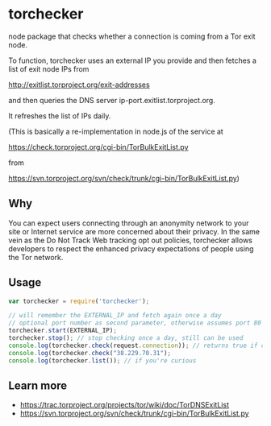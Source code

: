 torchecker
==========

node package that checks whether a connection is coming from a Tor exit node.

To function, torchecker uses an external IP you provide and then
fetches a list of exit node IPs from

http://exitlist.torproject.org/exit-addresses

and then queries the DNS server ip-port.exitlist.torproject.org.

It refreshes the list of IPs daily.

(This is basically a re-implementation in node.js of the service at

https://check.torproject.org/cgi-bin/TorBulkExitList.py

from

https://svn.torproject.org/svn/check/trunk/cgi-bin/TorBulkExitList.py)


Why
---

You can expect users connecting through an anonymity network to your
site or Internet service are more concerned about their privacy. In
the same vein as the Do Not Track Web tracking opt out policies,
torchecker allows developers to respect the enhanced privacy
expectations of people using the Tor network.

Usage
-----

```javascript
var torchecker = require('torchecker');

// will remember the EXTERNAL_IP and fetch again once a day
// optional port number as second parameter, otherwise assumes port 80
torchecker.start(EXTERNAL_IP); 
torchecker.stop(); // stop checking once a day, still can be used
console.log(torchecker.check(request.connection)); // returns true if coming through Tor
console.log(torchecker.check("38.229.70.31");
console.log(torchecker.list()); // if you're curious
```

Learn more
----------

* https://trac.torproject.org/projects/tor/wiki/doc/TorDNSExitList
* https://svn.torproject.org/svn/check/trunk/cgi-bin/TorBulkExitList.py

